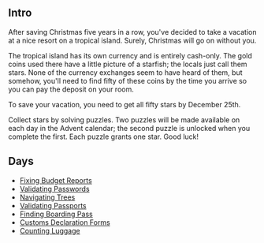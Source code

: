 ## Intro

After saving Christmas five years in a row, you've decided to take a vacation at a nice resort on a tropical island. Surely, Christmas will go on without you.

The tropical island has its own currency and is entirely cash-only. The gold coins used there have a little picture of a starfish; the locals just call them stars. None of the currency exchanges seem to have heard of them, but somehow, you'll need to find fifty of these coins by the time you arrive so you can pay the deposit on your room.

To save your vacation, you need to get all fifty stars by December 25th.

Collect stars by solving puzzles. Two puzzles will be made available on each day in the Advent calendar; the second puzzle is unlocked when you complete the first. Each puzzle grants one star. Good luck!

## Days

- [Fixing Budget Reports](https://github.com/Ian-Cross/Advent-of-Code/blob/master/2020/day01/README.md)
- [Validating Passwords](https://github.com/Ian-Cross/Advent-of-Code/blob/master/2020/day02/README.md)
- [Navigating Trees](https://github.com/Ian-Cross/Advent-of-Code/blob/master/2020/day03/README.md)
- [Validating Passports](https://github.com/Ian-Cross/Advent-of-Code/blob/master/2020/day04/README.md)
- [Finding Boarding Pass](https://github.com/Ian-Cross/Advent-of-Code/blob/master/2020/day05/README.md)
- [Customs Declaration Forms](https://github.com/Ian-Cross/Advent-of-Code/blob/master/2020/day06/README.md)
- [Counting Luggage](https://github.com/Ian-Cross/Advent-of-Code/blob/master/2020/day07/README.md)
